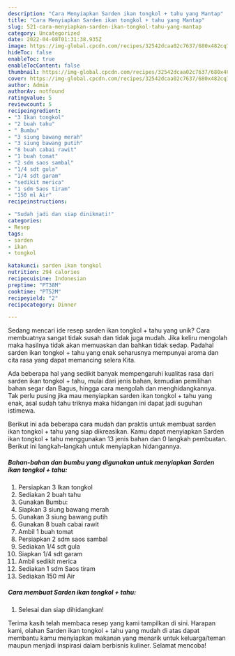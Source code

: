 ```yaml
---
description: "Cara Menyiapkan Sarden ikan tongkol + tahu yang Mantap"
title: "Cara Menyiapkan Sarden ikan tongkol + tahu yang Mantap"
slug: 521-cara-menyiapkan-sarden-ikan-tongkol-tahu-yang-mantap
category: Uncategorized
date: 2022-04-08T01:31:38.935Z
image: https://img-global.cpcdn.com/recipes/32542dcaa02c7637/680x482cq70/sarden-ikan-tongkol-tahu-foto-resep-utama.jpg
hideToc: false
enableToc: true
enableTocContent: false
thumbnail: https://img-global.cpcdn.com/recipes/32542dcaa02c7637/680x482cq70/sarden-ikan-tongkol-tahu-foto-resep-utama.jpg
cover: https://img-global.cpcdn.com/recipes/32542dcaa02c7637/680x482cq70/sarden-ikan-tongkol-tahu-foto-resep-utama.jpg
author: Admin
authorAv: notfound
ratingvalue: 5
reviewcount: 5
recipeingredient:
- "3 Ikan tongkol"
- "2 buah tahu"
- " Bumbu"
- "3 siung bawang merah"
- "3 siung bawang putih"
- "8 buah cabai rawit"
- "1 buah tomat"
- "2 sdm saos sambal"
- "1/4 sdt gula"
- "1/4 sdt garam"
- "sedikit merica"
- "1 sdm Saos tiram"
- "150 ml Air"
recipeinstructions:

- "Sudah jadi dan siap dinikmati!"
categories:
- Resep
tags:
- sarden
- ikan
- tongkol

katakunci: sarden ikan tongkol 
nutrition: 294 calories
recipecuisine: Indonesian
preptime: "PT38M"
cooktime: "PT52M"
recipeyield: "2"
recipecategory: Dinner

---
```





Sedang mencari ide resep sarden ikan tongkol + tahu yang unik? Cara membuatnya sangat tidak susah dan tidak juga mudah. Jika keliru mengolah maka hasilnya tidak akan memuaskan dan bahkan tidak sedap. Padahal sarden ikan tongkol + tahu yang enak seharusnya mempunyai aroma dan cita rasa yang dapat memancing selera Kita.





Ada beberapa hal yang sedikit banyak mempengaruhi kualitas rasa dari sarden ikan tongkol + tahu, mulai dari jenis bahan, kemudian pemilihan bahan segar dan Bagus, hingga cara mengolah dan menghidangkannya. Tak perlu pusing jika mau menyiapkan sarden ikan tongkol + tahu yang enak,      asal sudah tahu triknya maka hidangan ini dapat jadi suguhan istimewa.





















Berikut ini ada beberapa cara mudah dan praktis untuk membuat sarden ikan tongkol + tahu yang siap dikreasikan. Kamu dapat menyiapkan Sarden ikan tongkol + tahu menggunakan 13 jenis bahan dan 0 langkah pembuatan. Berikut ini langkah-langkah untuk menyiapkan hidangannya.

<!--inarticleads1-->

##### Bahan-bahan dan bumbu yang digunakan untuk menyiapkan Sarden ikan tongkol + tahu:

1. Persiapkan 3 Ikan tongkol
1. Sediakan 2 buah tahu
1. Gunakan  Bumbu:
1. Siapkan 3 siung bawang merah
1. Gunakan 3 siung bawang putih
1. Gunakan 8 buah cabai rawit
1. Ambil 1 buah tomat
1. Persiapkan 2 sdm saos sambal
1. Sediakan 1/4 sdt gula
1. Siapkan 1/4 sdt garam
1. Ambil sedikit merica
1. Sediakan 1 sdm Saos tiram
1. Sediakan 150 ml Air




<!--inarticleads2-->

##### Cara membuat Sarden ikan tongkol + tahu:


1. Selesai dan siap dihidangkan!



Terima kasih telah membaca resep yang kami tampilkan di sini. Harapan kami, olahan Sarden ikan tongkol + tahu yang mudah di atas dapat membantu kamu menyiapkan makanan yang menarik untuk keluarga/teman maupun menjadi inspirasi dalam berbisnis kuliner. Selamat mencoba!

